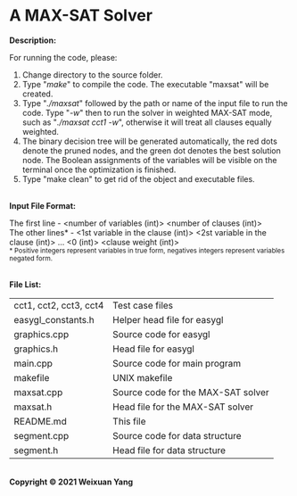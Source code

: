 # A MAX-SAT Solver
<b>Description:</b><br>

For running the code, please:
1) Change directory to the source folder.
2) Type "<i>make</i>" to compile the code. The executable "maxsat" will be created.
3) Type "<i>./maxsat</i>" followed by the path or name of the input file to run the code. Type "<i>-w</i>" then to run the solver in weighted MAX-SAT mode, such as "<i>./maxsat cct1 -w</i>", otherwise it will treat all clauses equally weighted.
5) The binary decision tree will be generated automatically, the red dots denote the pruned nodes, and the green dot denotes the best solution node. The Boolean assignments of the variables will be visible on the terminal once the optimization is finished.
6) Type "make clean" to get rid of the object and executable files.

<br><b>Input File Format:</b><br>

The first line - <number of variables (int)> <number of clauses (int)> <br>
The other lines\* - <1st variable in the clause (int)> <2st variable in the clause (int)> ... <0 (int)> <clause weight (int)> <br>
<sub>\* Positive integers represent variables in true form, negatives integers represent variables negated form.</sub>

<br><b>File List:</b><br>

<table border="0">
    <tr>
        <td>cct1, cct2, cct3, cct4</td>
        <td>Test case files</td>
    </tr>
    <tr>
        <td>easygl_constants.h</td>
        <td>Helper head file for easygl</td>
    </tr>
    <tr>
        <td>graphics.cpp</td>
        <td>Source code for easygl</td>
    </tr>
    <tr>
        <td>graphics.h</td>
        <td>Head file for easygl</td>
    </tr>
    <tr>
        <td>main.cpp</td>
        <td>Source code for main program</td>
    </tr>
    <tr>
        <td>makefile</td>
        <td>UNIX makefile</td>
    </tr>
    <tr>
        <td>maxsat.cpp</td>
        <td>Source code for the MAX-SAT solver</td>
    </tr>
    <tr>
        <td>maxsat.h</td>
        <td>Head file for the MAX-SAT solver</td>
    </tr>
    <tr>
        <td>README.md</td>
        <td>This file</td>
    </tr>
    <tr>
        <td>segment.cpp</td>
        <td>Source code for data structure</td>
    </tr>
    <tr>
        <td>segment.h</td>
        <td>Head file for data structure</td>
    </tr>
</table>


<br><b>Copyright © 2021 Weixuan Yang</b>
